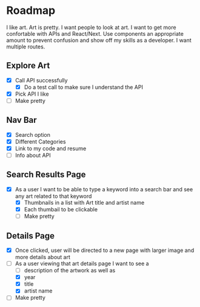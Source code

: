 # Roadmap

I like art. Art is pretty. I want people to look at art. I want to get more confortable with APIs and React/Next. Use components an appropriate amount to prevent confusion and show off my skills as a developer. I want multiple routes.

## Explore Art

- [x] Call API successfully
  - [x] Do a test call to make sure I understand the API
- [x] Pick API I like
- [ ] Make pretty

## Nav Bar

- [x] Search option
- [x] Different Categories
- [x] Link to my code and resume
- [ ] Info about API

## Search Results Page

- [x] As a user I want to be able to type a keyword into a search bar and see any art related to that keyword
  - [x] Thumbnails in a list with Art title and artist name
  - [x] Each thumbail to be clickable
  - [ ] Make pretty

## Details Page

- [x] Once clicked, user will be directed to a new page with larger image and more details about art
- [ ] As a user viewing that art details page I want to see a 
  - [ ] description of the artwork as well as 
  - [x] year
  - [x] title
  - [x] artist name
- [ ] Make pretty
